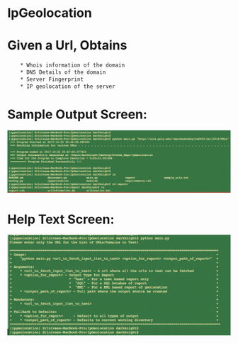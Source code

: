 # IpGeolocation
# Given a Url, Obtains
        * Whois information of the domain
        * DNS Details of the domain
        * Server Fingerprint 
        * IP geolocation of the server

# Sample Output Screen:

![Alt text](/sample_output.png?raw=true "SampleOutput")

# Help Text Screen:

![Alt text](/help_screen.png?raw=true "HelpScreen")
